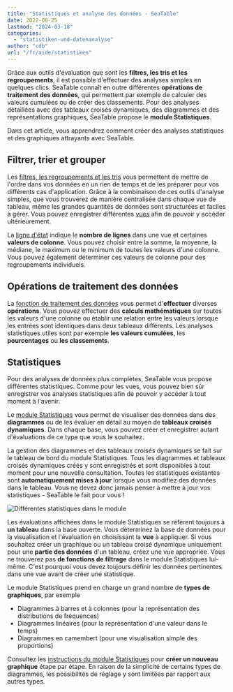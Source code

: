 ```yaml
---
title: "Statistiques et analyse des données - SeaTable"
date: 2022-08-25
lastmod: "2024-03-18"
categories: 
  - "statistiken-und-datenanalyse"
author: "cdb"
url: "/fr/aide/statistiken"
---
```


Grâce aux outils d'évaluation que sont les **filtres, les tris et les regroupements**, il est possible d'effectuer des analyses simples en quelques clics. SeaTable connaît en outre différentes **opérations de traitement des données**, qui permettent par exemple de calculer des valeurs cumulées ou de créer des classements. Pour des analyses détaillées avec des tableaux croisés dynamiques, des diagrammes et des représentations graphiques, SeaTable propose le **module Statistiques**.

Dans cet article, vous apprendrez comment créer des analyses statistiques et des graphiques attrayants avec SeaTable.

## Filtrer, trier et grouper

Les [filtres, les regroupements et les tris](https://seatable.io/fr/docs/grundlagen-von-ansichten/gruppierung-sortierung-und-filter/) vous permettent de mettre de l'ordre dans vos données en un rien de temps et de les préparer pour vos différents cas d'application. Grâce à la combinaison de ces outils d'analyse simples, que vous trouverez de manière centralisée dans chaque vue de tableau, même les grandes quantités de données sont structurées et faciles à gérer. Vous pouvez enregistrer différentes [vues](https://seatable.io/fr/docs/grundlagen-von-ansichten/was-ist-eine-ansicht/) afin de pouvoir y accéder ultérieurement.

La [ligne d'état](https://seatable.io/fr/docs/ansichtsoptionen/die-status-zeile-und-ihre-funktionen/) indique le **nombre de lignes** dans une vue et certaines **valeurs de colonne**. Vous pouvez choisir entre la somme, la moyenne, la médiane, le maximum ou le minimum de toutes les valeurs d'une colonne. Vous pouvez également déterminer ces valeurs de colonne pour des regroupements individuels.

## Opérations de traitement des données

La [fonction de traitement des données](https://seatable.io/fr/docs/datenverarbeitung/datenverarbeitungsoperationen-anlegen/) vous permet d'**effectuer** diverses **opérations**. Vous pouvez effectuer des **calculs mathématiques** sur toutes les valeurs d'une colonne ou établir une relation entre les valeurs lorsque les entrées sont identiques dans deux tableaux différents. Les analyses statistiques utiles sont par exemple **les valeurs cumulées**, les **pourcentages** ou **les classements**.

## Statistiques

Pour des analyses de données plus complètes, SeaTable vous propose différentes statistiques. Comme pour les vues, vous pouvez bien sûr enregistrer vos analyses statistiques afin de pouvoir y accéder à tout moment à l'avenir.

Le [module Statistiques](https://seatable.io/fr/docs/plugins/anleitung-zum-statistik-plugin/) vous permet de visualiser des données dans des **diagrammes** ou de les évaluer en détail au moyen de **tableaux croisés dynamiques**. Dans chaque base, vous pouvez créer et enregistrer autant d'évaluations de ce type que vous le souhaitez.

La gestion des diagrammes et des tableaux croisés dynamiques se fait sur le tableau de bord du module Statistiques. Tous les diagrammes et tableaux croisés dynamiques créés y sont enregistrés et sont disponibles à tout moment pour une nouvelle consultation. Toutes les statistiques existantes sont **automatiquement mises à jour** lorsque vous modifiez des données dans le tableau. Vous ne devez donc jamais penser à mettre à jour vos statistiques - SeaTable le fait pour vous !

![Différentes statistiques dans le module](https://seatable.io/wp-content/uploads/2021/10/Statistiken.png)

Les évaluations affichées dans le module Statistiques se réfèrent toujours à **un tableau** dans la base ouverte. Vous déterminez la base de données pour la visualisation et l'évaluation en choisissant la **vue** à appliquer. Si vous souhaitez créer un graphique ou un tableau croisé dynamique uniquement pour une **partie des données** d'un tableau, créez une vue appropriée. Vous ne trouverez pas **de fonctions de filtrage** dans le module Statistiques lui-même. C'est pourquoi vous devez toujours définir les données pertinentes dans une vue avant de créer une statistique.

Le module Statistiques prend en charge un grand nombre de **types de graphiques**, par exemple

- Diagrammes à barres et à colonnes (pour la représentation des distributions de fréquences)
- Diagrammes linéaires (pour la représentation d'une valeur dans le temps)
- Diagrammes en camembert (pour une visualisation simple des proportions)

Consultez les [instructions du module Statistiques](https://seatable.io/fr/docs/plugins/anleitung-zum-statistik-plugin/) pour **créer un nouveau graphique** étape par étape. En raison de la simplicité de certains types de diagrammes, les possibilités de réglage y sont limitées par rapport aux autres types.
